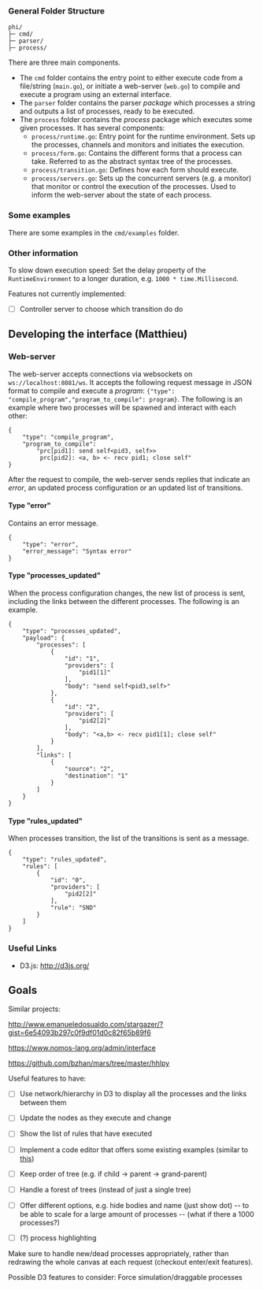 

### General Folder Structure
```
phi/
├─ cmd/
├─ parser/
├─ process/
```
There are three main components.  
- The `cmd` folder contains the entry point to either execute code from a file/string (`main.go`), or initiate a web-server (`web.go`) to compile and execute a program using an external interface.  
- The `parser` folder contains the parser *package* which processes a string and outputs a list of processes, ready to be executed.
- The `process` folder contains the *process* package which executes some given processes. It has several components:
  - `process/runtime.go`: Entry point for the runtime environment. Sets up the processes, channels and monitors and initiates the execution.
  - `process/form.go`: Contains the different forms that a process can take. Referred to as the abstract syntax tree of the processes.
  - `process/transition.go`: Defines how each form should execute.
  - `process/servers.go`: Sets up the concurrent servers (e.g. a monitor) that monitor or control the execution of the processes. Used to inform the web-server about the state of each process.

### Some examples
There are some examples in the `cmd/examples` folder.
 
### Other information

To slow down execution speed: 
Set the delay property of the `RuntimeEnvironment` to a longer duration, e.g. `1000 * time.Millisecond`.

Features not currently implemented:  
- [ ] Controller server to choose which transition do do

## Developing the interface (Matthieu)

### Web-server

The web-server accepts connections via websockets on `ws://localhost:8081/ws`. It accepts the following request message in JSON format to compile and execute a *program*: `{"type": "compile_program","program_to_compile": program}`. The following is an example where two processes will be spawned and interact with each other:

```
{
    "type": "compile_program",
    "program_to_compile": 
        "prc[pid1]: send self<pid3, self>>
         prc[pid2]: <a, b> <- recv pid1; close self"
}
```

After the request to compile, the web-server sends replies that indicate an *error*, an updated process configuration or an updated list of transitions.

#### Type "error" 
Contains an error message.
```
{
    "type": "error",
    "error_message": "Syntax error"
}
```

#### Type "processes_updated" 
When the process configuration changes, the new list of process is sent, including the links between the different processes. The following is an example.
```
{
    "type": "processes_updated",
    "payload": {
        "processes": [
            {
                "id": "1",
                "providers": [
                    "pid1[1]"
                ],
                "body": "send self<pid3,self>"
            },
            {
                "id": "2",
                "providers": [
                    "pid2[2]"
                ],
                "body": "<a,b> <- recv pid1[1]; close self"
            }
        ],
        "links": [
            {
                "source": "2",
                "destination": "1"
            }
        ]
    }
}
```
#### Type "rules_updated"
When processes transition, the list of the transitions is sent as a message.
```
{
    "type": "rules_updated",
    "rules": [
        {
            "id": "0",
            "providers": [
                "pid2[2]"
            ],
            "rule": "SND"
        }
    ]
}
```
### Useful Links
  * D3.js: http://d3js.org/

## Goals 

Similar projects:

http://www.emanueledosualdo.com/stargazer/?gist=6e54093b297c0f9df01d0c82f65b89f6

https://www.nomos-lang.org/admin/interface

https://github.com/bzhan/mars/tree/master/hhlpy

Useful features to have:
- [ ] Use network/hierarchy in D3 to display all the processes and the links between them
- [ ] Update the nodes as they execute and change
- [ ] Show the list of rules that have executed
- [ ] Implement a code editor that offers some existing examples (similar to [this](http://www.emanueledosualdo.com/stargazer/?gist=6e54093b297c0f9df01d0c82f65b89f6))
- [ ] Keep order of tree (e.g. if child -> parent -> grand-parent)
- [ ] Handle a forest of trees (instead of just a single tree)
- [ ] Offer different options, e.g. hide bodies and name (just show dot) -- to be able to scale for a large amount of processes -- (what if there a 1000 processes?)
- [ ] (?) process highlighting


Make sure to handle new/dead processes appropriately, rather than redrawing the whole canvas at each request (checkout enter/exit features).

Possible D3 features to consider: Force simulation/draggable processes